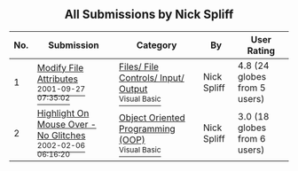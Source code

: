 ﻿<div align="center">

## All Submissions by Nick Spliff

</div>

No.  | Submission | Category | By   | User Rating
---- | ---------- | -------- | ---- | -----------
1 | [Modify File Attributes<br /><sup>2001-09-27 07:35:02</sup>](https://github.com/Planet-Source-Code/nick-spliff-modify-file-attributes__1-30905) | [Files/ File Controls/ Input/ Output<br /><sup>Visual Basic</sup>](../ByCategory/files-file-controls-input-output__1-3.md) | Nick Spliff | 4.8 (24 globes from 5 users)
2 | [Highlight On Mouse Over \- No Glitches<br /><sup>2002-02-06 06:16:20</sup>](https://github.com/Planet-Source-Code/nick-spliff-highlight-on-mouse-over-no-glitches__1-31527) | [Object Oriented Programming \(OOP\)<br /><sup>Visual Basic</sup>](../ByCategory/object-oriented-programming-oop__1-47.md) | Nick Spliff | 3.0 (18 globes from 6 users)
